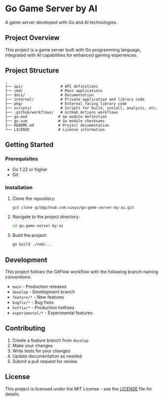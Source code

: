 # Go Game Server by AI

A game server developed with Go and AI technologies.

## Project Overview

This project is a game server built with Go programming language, integrated with AI capabilities for enhanced gaming experiences.

## Project Structure

```
.
├── api/                 # API definitions
├── cmd/                 # Main applications
├── docs/                # Documentation
├── internal/            # Private application and library code
├── pkg/                 # External facing library code
├── scripts/             # Scripts for build, install, analysis, etc.
├── .github/workflows/   # GitHub Actions workflows
├── go.mod              # Go module definition
├── go.sum              # Go module checksums
├── README.md           # Project documentation
└── LICENSE             # License information
```

## Getting Started

### Prerequisites

- Go 1.22 or higher
- Git

### Installation

1. Clone the repository:
   ```bash
   git clone git@github.com:xieyx/go-game-server-by-ai.git
   ```

2. Navigate to the project directory:
   ```bash
   cd go-game-server-by-ai
   ```

3. Build the project:
   ```bash
   go build ./cmd/...
   ```

## Development

This project follows the GitFlow workflow with the following branch naming conventions:
- `main` - Production releases
- `develop` - Development branch
- `feature/*` - New features
- `bugfix/*` - Bug fixes
- `hotfix/*` - Production hotfixes
- `experimental/*` - Experimental features

## Contributing

1. Create a feature branch from `develop`
2. Make your changes
3. Write tests for your changes
4. Update documentation as needed
5. Submit a pull request for review

## License

This project is licensed under the MIT License - see the [LICENSE](LICENSE) file for details.
